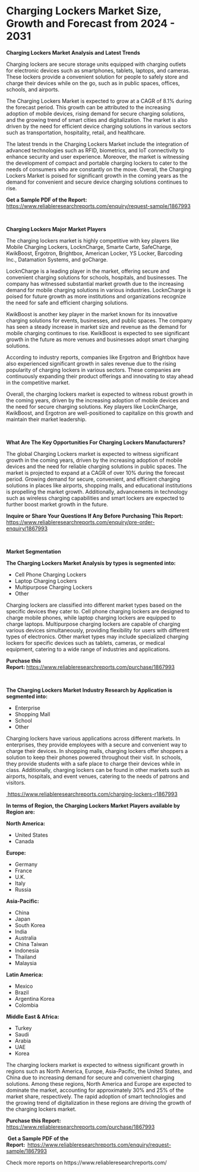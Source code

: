 <p><h1>Charging Lockers Market Size, Growth and Forecast from 2024 - 2031</h1></p><p><strong>Charging Lockers Market Analysis and Latest Trends</strong></p>
<p><p>Charging lockers are secure storage units equipped with charging outlets for electronic devices such as smartphones, tablets, laptops, and cameras. These lockers provide a convenient solution for people to safely store and charge their devices while on the go, such as in public spaces, offices, schools, and airports.</p><p>The Charging Lockers Market is expected to grow at a CAGR of 8.1% during the forecast period. This growth can be attributed to the increasing adoption of mobile devices, rising demand for secure charging solutions, and the growing trend of smart cities and digitalization. The market is also driven by the need for efficient device charging solutions in various sectors such as transportation, hospitality, retail, and healthcare.</p><p>The latest trends in the Charging Lockers Market include the integration of advanced technologies such as RFID, biometrics, and IoT connectivity to enhance security and user experience. Moreover, the market is witnessing the development of compact and portable charging lockers to cater to the needs of consumers who are constantly on the move. Overall, the Charging Lockers Market is poised for significant growth in the coming years as the demand for convenient and secure device charging solutions continues to rise.</p></p>
<p><strong>Get a Sample PDF of the Report:&nbsp;</strong> <a href="https://www.reliableresearchreports.com/enquiry/request-sample/1867993">https://www.reliableresearchreports.com/enquiry/request-sample/1867993</a></p>
<p>&nbsp;</p>
<p><strong>Charging Lockers Major Market Players</strong></p>
<p><p>The charging lockers market is highly competitive with key players like Mobile Charging Lockers, LocknCharge, Smarte Carte, SafeCharge, KwikBoost, Ergotron, Brightbox, American Locker, YS Locker, Barcoding Inc., Datamation Systems, and goCharge. </p><p>LocknCharge is a leading player in the market, offering secure and convenient charging solutions for schools, hospitals, and businesses. The company has witnessed substantial market growth due to the increasing demand for mobile charging solutions in various industries. LocknCharge is poised for future growth as more institutions and organizations recognize the need for safe and efficient charging solutions.</p><p>KwikBoost is another key player in the market known for its innovative charging solutions for events, businesses, and public spaces. The company has seen a steady increase in market size and revenue as the demand for mobile charging continues to rise. KwikBoost is expected to see significant growth in the future as more venues and businesses adopt smart charging solutions.</p><p>According to industry reports, companies like Ergotron and Brightbox have also experienced significant growth in sales revenue due to the rising popularity of charging lockers in various sectors. These companies are continuously expanding their product offerings and innovating to stay ahead in the competitive market.</p><p>Overall, the charging lockers market is expected to witness robust growth in the coming years, driven by the increasing adoption of mobile devices and the need for secure charging solutions. Key players like LocknCharge, KwikBoost, and Ergotron are well-positioned to capitalize on this growth and maintain their market leadership.</p></p>
<p>&nbsp;</p>
<p><strong>What Are The Key Opportunities For Charging Lockers Manufacturers?</strong></p>
<p><p>The global Charging Lockers market is expected to witness significant growth in the coming years, driven by the increasing adoption of mobile devices and the need for reliable charging solutions in public spaces. The market is projected to expand at a CAGR of over 10% during the forecast period. Growing demand for secure, convenient, and efficient charging solutions in places like airports, shopping malls, and educational institutions is propelling the market growth. Additionally, advancements in technology such as wireless charging capabilities and smart lockers are expected to further boost market growth in the future.</p></p>
<p><strong>Inquire or Share Your Questions If Any Before Purchasing This Report:</strong> <a href="https://www.reliableresearchreports.com/enquiry/pre-order-enquiry/1867993">https://www.reliableresearchreports.com/enquiry/pre-order-enquiry/1867993</a></p>
<p>&nbsp;</p>
<p><strong>Market Segmentation</strong></p>
<p><strong>The Charging Lockers Market Analysis by types is segmented into:</strong></p>
<p><ul><li>Cell Phone Charging Lockers</li><li>Laptop Charging Lockers</li><li>Multipurpose Charging Lockers</li><li>Other</li></ul></p>
<p><p>Charging lockers are classified into different market types based on the specific devices they cater to. Cell phone charging lockers are designed to charge mobile phones, while laptop charging lockers are equipped to charge laptops. Multipurpose charging lockers are capable of charging various devices simultaneously, providing flexibility for users with different types of electronics. Other market types may include specialized charging lockers for specific devices such as tablets, cameras, or medical equipment, catering to a wide range of industries and applications.</p></p>
<p><strong>Purchase this Report:&nbsp;</strong><a href="https://www.reliableresearchreports.com/purchase/1867993">https://www.reliableresearchreports.com/purchase/1867993</a></p>
<p>&nbsp;</p>
<p><strong>The Charging Lockers Market Industry Research by Application is segmented into:</strong></p>
<p><ul><li>Enterprise</li><li>Shopping Mall</li><li>School</li><li>Other</li></ul></p>
<p><p>Charging lockers have various applications across different markets. In enterprises, they provide employees with a secure and convenient way to charge their devices. In shopping malls, charging lockers offer shoppers a solution to keep their phones powered throughout their visit. In schools, they provide students with a safe place to charge their devices while in class. Additionally, charging lockers can be found in other markets such as airports, hospitals, and event venues, catering to the needs of patrons and visitors.</p></p>
<p><a href="https://www.reliableresearchreports.com/charging-lockers-r1867993">&nbsp;https://www.reliableresearchreports.com/charging-lockers-r1867993</a></p>
<p><strong>In terms of Region, the Charging Lockers Market Players available by Region are:</strong></p>
<p>
    <p> <strong> North America: </strong>
        <ul>
            <li>United States</li>
            <li>Canada</li>
        </ul>
        </p> 
    <p> <strong> Europe: </strong>
        <ul>
            <li>Germany</li>
            <li>France</li>
            <li>U.K.</li>
            <li>Italy</li>
            <li>Russia</li>
        </ul>
        </p> 
    <p> <strong> Asia-Pacific: </strong>
        <ul>
            <li>China</li>
            <li>Japan</li>
            <li>South Korea</li>
            <li>India</li>
            <li>Australia</li>
            <li>China Taiwan</li>
            <li>Indonesia</li>
            <li>Thailand</li>
            <li>Malaysia</li>
        </ul>
        </p> 
    <p> <strong> Latin America: </strong>
        <ul>
            <li>Mexico</li>
            <li>Brazil</li>
            <li>Argentina Korea</li>
            <li>Colombia</li>
        </ul>
        </p> 
    <p> <strong> Middle East & Africa: </strong>
        <ul>
            <li>Turkey</li>
            <li>Saudi</li>
            <li>Arabia</li>
            <li>UAE</li>
            <li>Korea</li>
        </ul>
    </p>
    </p>
<p><p>The charging lockers market is expected to witness significant growth in regions such as North America, Europe, Asia-Pacific, the United States, and China due to increasing demand for secure and convenient charging solutions. Among these regions, North America and Europe are expected to dominate the market, accounting for approximately 30% and 25% of the market share, respectively. The rapid adoption of smart technologies and the growing trend of digitalization in these regions are driving the growth of the charging lockers market.</p></p>
<p><strong>Purchase this Report: </strong><a href="https://www.reliableresearchreports.com/purchase/1867993">https://www.reliableresearchreports.com/purchase/1867993</a></p>
<p>&nbsp;<strong>Get a Sample PDF of the Report:&nbsp;&nbsp;</strong><a href="https://www.reliableresearchreports.com/enquiry/request-sample/1867993">https://www.reliableresearchreports.com/enquiry/request-sample/1867993</a></p>
<p><strong></strong></p>
<p>Check more reports on https://www.reliableresearchreports.com/</p>